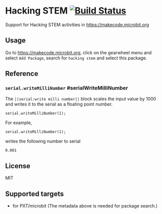 # Hacking STEM [![Build Status](https://travis-ci.org/Microsoft/pxt-hacking-stem.svg?branch=master)](https://travis-ci.org/Microsoft/pxt-hacking-stem)

Support for Hacking STEM activities in https://makecode.microbit.org

## Usage

Go to https://makecode.microbit.org, click on the gearwheel menu and select ``Add Package``, search for ``hacking stem`` and select this package.

## Reference

### ``serial.writeMilliNumber`` #serialWriteMilliNumber

The ``||serial:write milli number||`` block scales the input value by 1000 and writes it to the serial as a floating point number.

```sig
serial.writeMilliNumber(1);
```

For example,

```blocks
serial.writeMilliNumber(1);
```

writes the following number to serial

    0.001


## License

MIT

## Supported targets

* for PXT/microbit
(The metadata above is needed for package search.)

